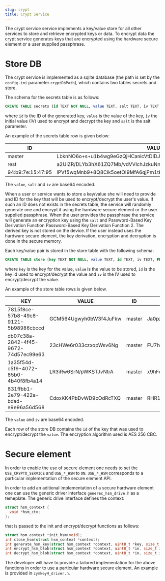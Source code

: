 ```yaml
---
slug: crypt
title: Crypt Service
---
```


The crypt service service implements a key/value store for all other services to store and retrieve encrypted keys or data. To encrypt data the crypt service generates keys that are encrypted using the hardware secure element or a user supplied passphrase.

# Store DB
The crypt service is implemented as a sqlite database (the path is set by the `config.ini` parameter `cryptDbPath`), which contains two tables secrets and store.

The schema for the secrets table is as follows:
```sql
CREATE TABLE secrets (id TEXT NOT NULL, value TEXT, salt TEXT, iv TEXT, PRIMARY KEY (id));
```
where `id` is the ID of the generated key, `value` is the value of the key, `iv` the initial value (IV) used to encrypt and decrypt the key and `salt` is the salt parameter.

An example of the secrets table row is given below:

|ID|VALUE|SALT|IV|
|--|-----|----|--|
|master|LbknNO6o+s+u1b4wg9eGzQjHCanicVtDlDJBWZ0u4VaV25oIUCt1b5bthzLwhQO0|Z95m5G/+jgb3ga0dufa//w|hka2MmSUkJUJBf7TQMYnug|
|rest|a2UiZR/DLYb3hX61ZQ7Mb/vdVVIchJzkuNnoIhLDCHXe9453IlWjOfOymodUZIsq|RLdlnafYj7279lne7A5UoA|lgTKNxgxbeCxg4VySS/7vw|
|94:b9:7e:15:47:95|lPVf5wqMnb9+8Q8Cik5oetOI9MfA6qjPm1tKTR3WGPWgZYtaybEeDKWGX/x4EUUB|gFvI5tfeHANOafJlFsHXpg|mH2yeX/FEvJd1ilg25Zwcg|

The `value`, `salt` and `iv` are base64 encoded.

When a user or service wants to store a key/value she will need to provide and ID for the key that will be used to encrypt/decrypt the user's value. If such an ID does not exists in the secrets table, the service will randomly generate one and encrypt it using the hardware secure element or the user supplied passphrase. When the user provides the passphrase the service will generate an encryption key using the `salt` and Password-Based Key Derivation Function Password-Based Key Derivation Function 2. The derived key is not stored on the device. If the user instead uses the hardware secure element, the key derivation, encryption and decryption is done in the secure memory.

Each key/value pair is stored in the store table with the following schema:
```sql
CREATE TABLE store (key TEXT NOT NULL, value TEXT, id TEXT, iv TEXT, PRIMARY KEY (key));
```
where `key` is the key for the value, `value` is the value to be stored, `id` is the key id used to encrypt/decrypt the value and `iv` is the IV used to encrypt/decrypt the value.

An example of the store table rows is given below.

|KEY|VALUE|ID|IV|
|---|-----|--|--|
|7815f8ce-57b8-49c8-9121-5b98986cbccd|GCM564Ugwyh0bW3f4JuFkw|master|Ja0pz9cdH7p3Q+BBP2MIrw|
|db07c38a-2842-4f45-9672-74d57ec99e63|23cHWe6r033czxopWsv6Ng|master|FU7hUGGbifro65cv0u0OwQ|
|1a35f54d-c5f9-4072-85b0-4b40f8fb4a14|LR3iRw6SrN/pWKSTJvNtrA|master|x9hFentG2Q6iynHXCk2ktA|
|831ffbb1-2e79-422a-bdad-e9e96a56d568|CdoxKK4PbDvWD9cOdRcTXQ|master|RHR1AGsjpWVHDR4VN2PiLA|

The `value` and `iv` are base64 encoded.

Each row of the store DB contains the `id` of the key that was used to encrypt/decrypt the `value`. The encryption algorithm used is AES 256 CBC.

# Secure element
In order to enable the use of secure element one needs to set the `USE_CRYPTO_SERVICE` and `USE_*_HSM` to `ON`. `USE_*_HSM` corresponds to a particular implementation of the secure element API.

In order to add an aditional implementation of a secure hardware element one can use the generic driver interface `generec_hsm_drive.h` as a temeplate. The generic drive interface defines the context:

```c
struct hsm_context {
  void *hsm_ctx;
};
```
that is passed to the init and encrypt/decrypt functions as follows:
```c
struct hsm_context *init_hsm(void);
int close_hsm(struct hsm_context *context);
int generate_hsm_key(struct hsm_context *context, uint8_t *key, size_t key_size);
int encrypt_hsm_blob(struct hsm_context *context, uint8_t *in, size_t in_size, uint8_t **out, size_t *out_size);
int decrypt_hsm_blob(struct hsm_context *context, uint8_t *in, size_t in_size, uint8_t **out, size_t *out_size);
```

The developer will have to provide a tailored implementation for the above functions in order to use a particular hardware secure element. An example is provided in `zymkey4_driver.h`.
